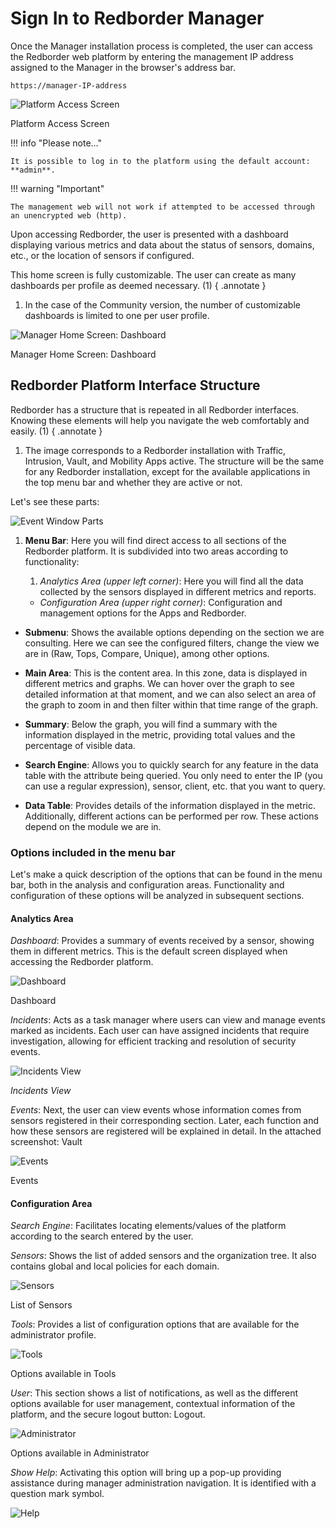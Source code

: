 
# Sign In to Redborder Manager

Once the Manager installation process is completed, the user can access the Redborder web platform by entering the management IP address assigned to the Manager in the browser's address bar.

    https://manager-IP-address

![Platform Access Screen](images/ch03_img001.png)

Platform Access Screen

!!! info "Please note..."

    It is possible to log in to the platform using the default account: **admin**.

!!! warning "Important"

    The management web will not work if attempted to be accessed through an unencrypted web (http).

Upon accessing Redborder, the user is presented with a dashboard displaying various metrics and data about the status of sensors, domains, etc., or the location of sensors if configured.

This home screen is fully customizable. The user can create as many dashboards per profile as deemed necessary. (1)
{ .annotate }

1. In the case of the Community version, the number of customizable dashboards is limited to one per user profile.

![Manager Home Screen: Dashboard](images/ch03_img002.png)

Manager Home Screen: Dashboard

## Redborder Platform Interface Structure

Redborder has a structure that is repeated in all Redborder interfaces. Knowing these elements will help you navigate the web comfortably and easily. (1)
{ .annotate }

1. The image corresponds to a Redborder installation with Traffic, Intrusion, Vault, and Mobility Apps active. The structure will be the same for any Redborder installation, except for the available applications in the top menu bar and whether they are active or not.

Let's see these parts:

![Event Window Parts](images/ch03_img003.png)

1. **Menu Bar**: Here you will find direct access to all sections of the Redborder platform. It is subdivided into two areas according to functionality:
  
    1. *Analytics Area (upper left corner)*: Here you will find all the data collected by the sensors displayed in different metrics and reports.
    - *Configuration Area (upper right corner)*: Configuration and management options for the Apps and Redborder.

- **Submenu**: Shows the available options depending on the section we are consulting. Here we can see the configured filters, change the view we are in (Raw, Tops, Compare, Unique), among other options.

- **Main Area**: This is the content area. In this zone, data is displayed in different metrics and graphs. We can hover over the graph to see detailed information at that moment, and we can also select an area of the graph to zoom in and then filter within that time range of the graph.

- **Summary**: Below the graph, you will find a summary with the information displayed in the metric, providing total values and the percentage of visible data.

- **Search Engine**: Allows you to quickly search for any feature in the data table with the attribute being queried. You only need to enter the IP (you can use a regular expression), sensor, client, etc. that you want to query.

- **Data Table**: Provides details of the information displayed in the metric. Additionally, different actions can be performed per row. These actions depend on the module we are in.

### Options included in the menu bar

Let's make a quick description of the options that can be found in the menu bar, both in the analysis and configuration areas. Functionality and configuration of these options will be analyzed in subsequent sections.

#### Analytics Area

*Dashboard*: Provides a summary of events received by a sensor, showing them in different metrics. This is the default screen displayed when accessing the Redborder platform.

![Dashboard](images/ch03_img004.png)

Dashboard

*Incidents*: Acts as a task manager where users can view and manage events marked as incidents. Each user can have assigned incidents that require investigation, allowing for efficient tracking and resolution of security events.

![Incidents View](../more_in_detail/images/ch05_1_incidents_view.png)

*Incidents View*

*Events*: Next, the user can view events whose information comes from sensors registered in their corresponding section. Later, each function and how these sensors are registered will be explained in detail. In the attached screenshot: Vault

![Events](images/ch03_img005.png)

Events

#### Configuration Area

*Search Engine*: Facilitates locating elements/values of the platform according to the search entered by the user.

*Sensors*: Shows the list of added sensors and the organization tree. It also contains global and local policies for each domain.

![Sensors](images/ch03_img006.png)

List of Sensors

*Tools*: Provides a list of configuration options that are available for the administrator profile.

![Tools](images/ch03_img007.png)

Options available in Tools

*User*: This section shows a list of notifications, as well as the different options available for user management, contextual information of the platform, and the secure logout button: Logout.

![Administrator](images/ch03_img008.png)

Options available in Administrator

*Show Help*: Activating this option will bring up a pop-up providing assistance during manager administration navigation. It is identified with a question mark symbol.

![Help](images/ch03_img009.png)
